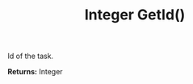 ﻿---
uid: crmscript_ref_NSBatchTaskInfo_GetId
title: Integer GetId()
intellisense: NSBatchTaskInfo.GetId
keywords: NSBatchTaskInfo, GetId
so.topic: reference
---

Id of the task.

**Returns:** Integer



